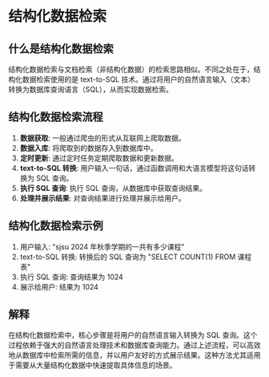 # 结构化数据检索

## 什么是结构化数据检索

结构化数据检索与文档检索（非结构化数据）的检索思路相似。不同之处在于，结构化数据检索使用的是 text-to-SQL 技术。通过将用户的自然语言输入（文本）转换为数据库查询语言（SQL），从而实现数据检索。

## 结构化数据检索流程

1. **数据获取**: 一般通过爬虫的形式从互联网上爬取数据。
2. **数据入库**: 将爬取到的数据存入到数据库中。
3. **定时更新**: 通过定时任务定期爬取数据和更新数据。
4. **text-to-SQL 转换**: 用户输入一句话，通过函数调用和大语言模型将这句话转换为 SQL 查询。
5. **执行 SQL 查询**: 执行 SQL 查询，从数据库中获取查询结果。
6. **处理并展示结果**: 对查询结果进行处理并展示给用户。

## 结构化数据检索示例

1. 用户输入: "sjsu 2024 年秋季学期的一共有多少课程"
2. text-to-SQL 转换: 转换后的 SQL 查询为 "SELECT COUNT(1) FROM 课程表"
3. 执行 SQL 查询: 查询结果为 1024
4. 展示给用户: 结果为 1024

## 解释

在结构化数据检索中，核心步骤是将用户的自然语言输入转换为 SQL 查询。这个过程依赖于强大的自然语言处理技术和数据库查询能力。通过上述流程，可以高效地从数据库中检索所需的信息，并以用户友好的方式展示结果。这种方法尤其适用于需要从大量结构化数据中快速提取具体信息的场景。
